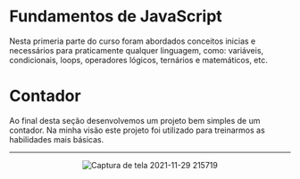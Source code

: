 # Fundamentos de JavaScript

Nesta primeria parte do curso foram abordados conceitos inicias e necessários para praticamente qualquer linguagem, como: variáveis, condicionais, loops, operadores lógicos, ternários e matemáticos, etc.


# Contador
Ao final desta seção desenvolvemos um projeto bem simples de um contador. Na minha visão este projeto foi utilizado para treinarmos as habilidades mais básicas.
<hr>

<div align="center">
  
![Captura de tela 2021-11-29 215719](https://user-images.githubusercontent.com/86028187/143966500-cd67f037-92d7-4933-9a19-15df37ee5283.png)

</div
